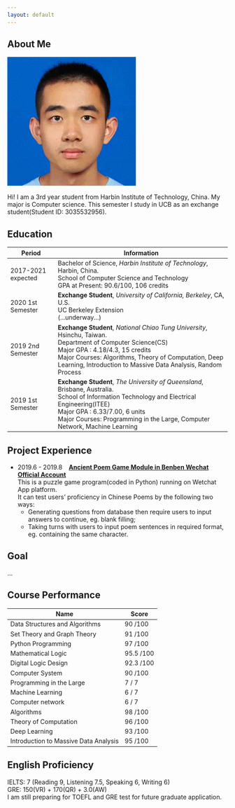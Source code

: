 ```yaml
---
layout: default
---
```

## About Me

<img class="profile-picture" src="yiming.jpg">

Hi! I am a 3rd year student from Harbin Institute of Technology, China. My major is Computer science. 
This semester I study in UCB as an exchange student(Student ID: 3035532956).

## Education

|Period|Information|
| ---- | ---- |
|2017-2021 expected| Bachelor of Science, *Harbin Institute of Technology*, Harbin, China.<br>School of Computer Science and Technology<br>GPA at Present: 90.6/100, 106 credits|
|2020 1st Semester| **Exchange Student**, *University of California, Berkeley*, CA, U.S.<br>UC Berkeley Extension<br>(...underway...)|
|2019 2nd Semester| **Exchange Student**, *National Chiao Tung University*, Hsinchu, Taiwan.<br>Department of Computer Science(CS)<br>Major GPA : 4.18/4.3, 15 credits<br>Major Courses: Algorithms, Theory of Computation, Deep Learning, Introduction to Massive Data Analysis, Random Process|
|2019 1st Semester| **Exchange Student**, *The University of Queensland*, Brisbane, Australia.<br>School of Information Technology and Electrical Engineering(ITEE)<br>Major GPA : 6.33/7.00, 6 units<br>Major Courses: Programming in the Large, Computer Network, Machine Learning|

## Project Experience

* 2019.6 - 2019.8 &ensp; [**Ancient Poem Game Module in Benben Wechat Official Account**](https://mp.weixin.qq.com/s/2Zm4-xkUq_A3d0qjn1FN_Q)  
This is a puzzle game program(coded in Python) running on Wetchat App platform.   
It can test users’ proficiency in Chinese Poems by the following two ways:
  - Generating questions from database then require users to input answers to continue, eg. blank filling;
  - Taking turns with users to input poem sentences in required format, eg. containing the same character.
  
## Goal
...

## Course Performance

|Name|Score|
| ---- | ---- |
|Data Structures and Algorithms|90 /100|
|Set Theory and Graph Theory|91 /100| 
|Python Programming|97 /100|  
|Mathematical Logic|95.5 /100|  
|Digital Logic Design|92.3 /100|  
|Computer System|90 /100 | 
|Programming in the Large|7 / 7|  
|Machine Learning|6 / 7|  
|Computer network|6 / 7|  
|Algorithms|98 /100|
|Theory of Computation|96 /100|
|Deep Learning|93 /100|
|Introduction to Massive Data Analysis|95 /100|


## English Proficiency

IELTS: 7 (Reading 9, Listening 7.5, Speaking 6, Writing 6)  
GRE: 150(VR) + 170(QR) + 3.0(AW)  
I am still preparing for TOEFL and GRE test for future graduate application.


